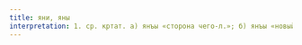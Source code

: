 ```yaml
---
title: яни, яны
interpretation: 1. ср. кртат. а) янъы «сторона чего-л.»; б) янъы «новый»; 2. (ян*; -ы*); 3. ср. РПН яну
---
```

